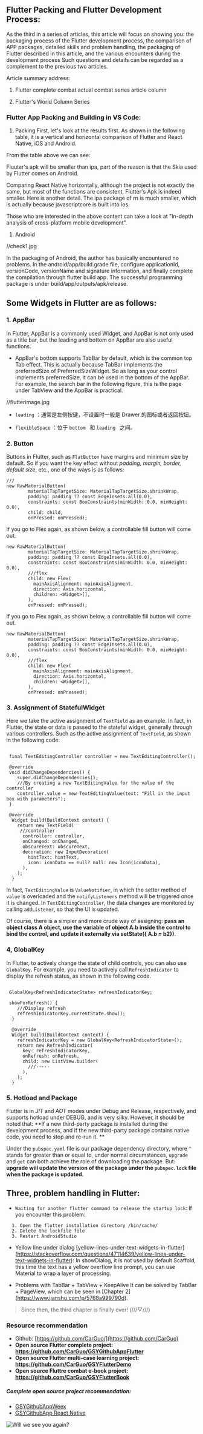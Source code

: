 ##  Flutter Packing and Flutter Development Process:

As the third in a series of articles, this article will focus on showing you: the packaging process of the Flutter development process, the comparison of APP packages, detailed skills and problem handling, the packaging of Flutter described in this article, and the various encounters during the development process Such questions and details can be regarded as a complement to the previous two articles.

Article summary address:

1. Flutter complete combat actual combat series article column

2. Flutter's World Column Series


### Flutter App Packing and Building in VS Code:

1. Packing
First, let's look at the results first. As shown in the following table, it is a vertical and horizontal comparison of Flutter and React Native, iOS and Android.

From the table above we can see:

Fluuter's apk will be smaller than ipa, part of the reason is that the Skia used by Flutter comes on Android.

Comparing React Native horizontally, although the project is not exactly the same, but most of the functions are consistent, Flutter's Apk is indeed smaller. Here is another detail. The ipa package of rn is much smaller, which is actually because javascriptcore is built into ios.

Those who are interested in the above content can take a look at "In-depth analysis of cross-platform mobile development".


1. Android

//check1.jpg

In the packaging of Android, the author has basically encountered no problems. In the android/app/build.grade file, configure applicationId, versionCode, versionName and signature information, and finally complete the compilation through flutter build app. The successful programming package is under build/app/outputs/apk/release.


## Some Widgets in Flutter are as follows:


### 1. AppBar

In Flutter, AppBar is a commonly used Widget, and AppBar is not only used as a title bar, but the leading and bottom on AppBar are also useful functions.

* AppBar's bottom supports TabBar by default, which is the common top Tab effect. This is actually because TabBar implements the preferredSize of PreferredSizeWidget. So as long as your control implements preferredSize, it can be used in the bottom of the AppBar. For example, the search bar in the following figure, this is the page under TabView and the AppBar is practical.

//flutterimage.jpg

* `leading` ：通常是左侧按键，不设置时一般是 Drawer 的图标或者返回按钮。

* `flexibleSpace` ：位于 `bottom ` 和 `leading ` 之间。

### 2. Button

Buttons in Flutter, such as `FlatButton` have margins and minimum size by default. So if you want the key effect without *padding, margin, border, default size*, etc., one of the ways is as follows:

```
///
new RawMaterialButton(
        materialTapTargetSize: MaterialTapTargetSize.shrinkWrap,
        padding: padding ?? const EdgeInsets.all(0.0),
        constraints: const BoxConstraints(minWidth: 0.0, minHeight: 0.0),
        child: child,
        onPressed: onPressed);
```

If you go to Flex again, as shown below, a controllable fill button will come out.

```
new RawMaterialButton(
        materialTapTargetSize: MaterialTapTargetSize.shrinkWrap,
        padding: padding ?? const EdgeInsets.all(0.0),
        constraints: const BoxConstraints(minWidth: 0.0, minHeight: 0.0),
        ///flex
        child: new Flex(
          mainAxisAlignment: mainAxisAlignment,
          direction: Axis.horizontal,
          children: <Widget>[],
        ),
        onPressed: onPressed);
```


If you go to Flex again, as shown below, a controllable fill button will come out.

```
new RawMaterialButton(
        materialTapTargetSize: MaterialTapTargetSize.shrinkWrap,
        padding: padding ?? const EdgeInsets.all(0.0),
        constraints: const BoxConstraints(minWidth: 0.0, minHeight: 0.0),
        ///flex
        child: new Flex(
          mainAxisAlignment: mainAxisAlignment,
          direction: Axis.horizontal,
          children: <Widget>[],
        ),
        onPressed: onPressed);
```

### 3. Assignment of StatefulWidget

Here we take the active assignment of `TextField` as an example. In fact, in Flutter, the state or data is passed to the stateful widget, generally through various controllers. Such as the active assignment of `TextField`, as shown in the following code:

```

 final TextEditingController controller = new TextEditingController();

 @override
 void didChangeDependencies() {
    super.didChangeDependencies();
    ///By creating a new TextEditingValue for the value of the controller
    controller.value = new TextEditingValue(text: "Fill in the input box with parameters");
 }

 @override
  Widget build(BuildContext context) {
    return new TextField(
     ///controller
      controller: controller,
      onChanged: onChanged,
      obscureText: obscureText,
      decoration: new InputDecoration(
        hintText: hintText,
        icon: iconData == null? null: new Icon(iconData),
      ),
    );
  }
```

In fact, `TextEditingValue` is `ValueNotifier`, in which the setter method of `value` is overloaded and the `notifyListeners` method will be triggered once it is changed. In `TextEditingController`, the data changes are monitored by calling `addListener`, so that the UI is updated.

Of course, there is a simpler and more crude way of assigning: **pass an object class A object, use the variable of object A.b inside the control to bind the control, and update it externally via setState({ A.b = b2})**.

### 4, GlobalKey

In Flutter, to actively change the state of child controls, you can also use `GlobalKey`. For example, you need to actively call `RefreshIndicator` to display the refresh status, as shown in the following code.

```

 GlobalKey<RefreshIndicatorState> refreshIndicatorKey;
  
 showForRefresh() {
    ///Display refresh
    refreshIndicatorKey.currentState.show();
  }

  @override
  Widget build(BuildContext context) {
    refreshIndicatorKey = new GlobalKey<RefreshIndicatorState>();
    return new RefreshIndicator(
      key: refreshIndicatorKey,
      onRefresh: onRefresh,
      child: new ListView.builder(
        ///·····
      ),
    );
  }
```
### 5. Hotload and Package

Flutter is in *JIT* and *AOT* modes under Debug and Release, respectively, and supports hotload under DEBUG, and is very silky. However, it should be noted that: **If a new third-party package is installed during the development process, and if the new third-party package contains native code, you need to stop and re-run it. **

Under the `pubspec.yaml` file is our package dependency directory, where `^` stands for greater than or equal to, under normal circumstances, `upgrade` and `get` can both achieve the role of downloading the package. But: **upgrade will update the version of the package under the `pubspec.lock` file when the package is updated**.


## Three, problem handling in Flutter:


* `Waiting for another flutter command to release the startup lock`: If you encounter this problem:

```
  1. Open the flutter installation directory /bin/cache/
  2. Delete the lockfile file
  3. Restart AndroidStudio
```

* Yellow line under dialog
[yellow-lines-under-text-widgets-in-flutter] (https://stackoverflow.com/questions/47114639/yellow-lines-under-text-widgets-in-flutter): In showDialog, it is not used by default Scaffold, this time the text has a yellow overflow line prompt, you can use Material to wrap a layer of processing.

* Problems with TabBar + TabView + KeepAlive
It can be solved by TabBar + PageView, which can be seen in [Chapter 2] (https://www.jianshu.com/p/5768a999790d).


>Since then, the third chapter is finally over! (///▽///)

### Resource recommendation

* Github: [https://github.com/CarGuo/](https://github.com/CarGuo)
* **Open source Flutter complete project: https://github.com/CarGuo/GSYGithubAppFlutter**
* **Open source Flutter multi-case learning project: https://github.com/CarGuo/GSYFlutterDemo**
* **Open source Fluttre combat e-book project: https://github.com/CarGuo/GSYFlutterBook**

##### Complete open source project recommendation:

* [GSYGithubAppWeex](https://github.com/CarGuo/GSYGithubAppWeex)
* [GSYGithubApp React Native](https://github.com/CarGuo/GSYGithubApp)


![Will we see you again? ](http://img.cdn.guoshuyu.cn/20190604_Flutter-3/image9)
